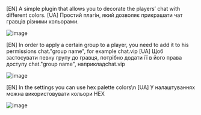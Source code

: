[EN] A simple plugin that allows you to decorate the players’ chat with different colors.
[UA] Простий плагін, який дозволяє прикрашати чат гравців різними кольорами.

![image](https://github.com/Maximjetfs1305/UCGS_RichChat/assets/147804958/299d8d94-badb-4616-9ed4-d7e6146691e6)

[EN] In order to apply a certain group to a player, you need to add it to his permissions chat."group name", 
for example chat.vip
[UA] Щоб застосувати певну групу до гравця, потрібно додати її в його права доступу chat."group name",
наприкладchat.vip

![image](https://github.com/Maximjetfs1305/UCGS_RichChat/assets/147804958/d497338b-3406-4c25-8ca9-41d11dd0f137)


[EN] In the settings you can use hex palette colors\n
[UA] У налаштуваннях можна використовувати кольори HEX

![image](https://github.com/Maximjetfs1305/UCGS_RichChat/assets/147804958/c9f0a6ef-0f48-4876-a423-0b1b82450c33)
